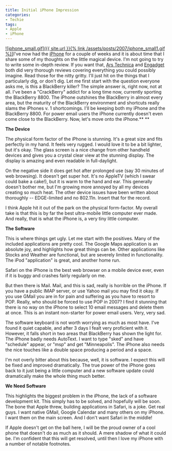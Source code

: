 ```yaml
---
title: Initial iPhone Impression
categories:
- Techie
tags:
- Apple
- iPhone
---
```


[![iphone_small.gif]({{ site.url }}{% link /assets/posts/2007/iphone_small1.gif %})](http://www.apple.com/iphone/)I've now had the [iPhone](http://www.apple.com/iphone/) for a couple of weeks and it is about time that I share some of my thoughts on the little magical device. I'm not going to try to write some in-depth review. If you want that, [Ars Technica](http://arstechnica.com/reviews/hardware/iphone-review.ars) and [Engadget](http://www.engadget.com/2007/07/03/iphone-review/) both did very thorough reviews covering everything you could possibly imagine. Read those for the nitty gritty. I'll just hit on the things that I particularly dig, or don't dig.
Let me first start with the question everyone asks me, is this a BlackBerry killer? The simple answer is, right now, not at all. I've been a "CrackBerry" addict for a long time now, currently sporting the BlackBerry 8800. The iPhone outshines the BlackBerry in almost every area, but the maturity of the BlackBerry environment and shortcuts really slams the iPhones v. 1 shortcomings. I'll be keeping both my iPhone and the BlackBerry 8800. For power email users the iPhone currently doesn't even come close to the BlackBerry. Now, let's move onto the iPhone.**
**

**The Device**

The physical form factor of the iPhone is stunning. It's a great size and fits perfectly in my hand. It feels very rugged. I would love it to be a bit lighter, but it's okay. The glass screen is a nice change from other handheld devices and gives you a crystal clear view at the stunning display. The display is amazing and even readable in full-daylight.

On the negative side it does get hot after prolonged use (say 30 minutes of web browsing). It doesn't get super hot. It's no AppleTV (which I swear could bake a cake!), but it is warm to the hand and ear. This generally doesn't bother me, but I'm growing more annoyed by all my devices creating so much heat. The other device issues have been written about thoroughly -- EDGE-limited and no 802.11n. Insert that for the record.

I think Apple hit it out of the park on the physical form-factor. My overall take is that this is by far the best ultra-mobile little computer ever made. And really, that is what the iPhone is, a very tiny little computer.

**The Software**

This is where things get ugly. Let me start with the positives. Many of the included applications are pretty cool. The Google Maps application is an absolute joy, and highlights how great things can be. Other applications like Stocks and Weather are functional, but are severely limited in functionality. The iPod "application" is great, and another home run.

Safari on the iPhone is the best web browser on a mobile device ever, even if it is buggy and crashes fairly regularly on me.

But then there is Mail. Mail, and this is sad, really is horrible on the iPhone. If you have a public IMAP server, or use Yahoo mail you may find it okay. If you use GMail you are in for pain and suffering as you have to resort to POP. Really, who should be forced to use POP in 2007? I find it stunning that there is no way on the iPhone to select 10 email messages and delete them at once. This is an instant non-starter for power email users. Very, very sad.

The software keyboard is not worth worrying as much as most have. I've found it quiet capable, and after 3 days I fealt very proficient with it. However, it falls short in two areas that BlackBerry has shown the light for. The iPhone badly needs AutoText. I want to type "sked" and have "schedule" appear, or "msp" and get "Minneapolis". The iPhone also needs the nice touches like a double space producing a period and a space.

I'm not overly bitter about this because, well, it is software. I expect this will be fixed and improved dramatically. The true power of the iPhone goes back to it just being a little computer and a new software update could dramatically make the whole thing much better.

**We Need Software**

This highlights the biggest problem in the iPhone, the lack of a software development kit. This simply has to be solved, and hopefully will be soon. The bone that Apple threw, building applications in Safari, is a joke. Get real guys. I want native GMail, Google Calendar and many others on my iPhone. I want them on the main screen. And I don't want Safari in the middle!

If Apple doesn't get on the ball here, I will be the proud owner of a cool phone that doesn't do as much as it should. A mere shadow of what it could be. I'm confident that this will get resolved, until then I love my iPhone with a number of notable footnotes.
